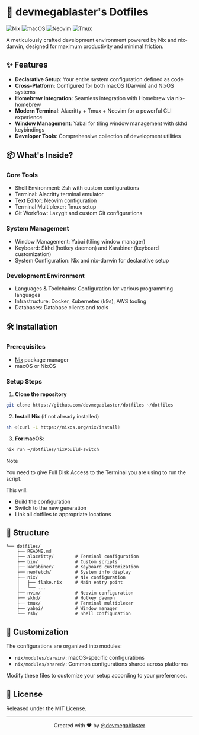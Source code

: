# 🚀 devmegablaster's Dotfiles

![Nix](https://img.shields.io/badge/Nix-5277C3?style=for-the-badge&logo=nixos&logoColor=white)
![macOS](https://img.shields.io/badge/macOS-000000?style=for-the-badge&logo=apple&logoColor=white)
![Neovim](https://img.shields.io/badge/Neovim-57A143?style=for-the-badge&logo=neovim&logoColor=white)
![Tmux](https://img.shields.io/badge/tmux-1BB91F?style=for-the-badge&logo=tmux&logoColor=white)

A meticulously crafted development environment powered by Nix and nix-darwin, designed for maximum productivity and minimal friction.

## ✨ Features

- **Declarative Setup**: Your entire system configuration defined as code
- **Cross-Platform**: Configured for both macOS (Darwin) and NixOS systems
- **Homebrew Integration**: Seamless integration with Homebrew via nix-homebrew
- **Modern Terminal**: Alacritty + Tmux + Neovim for a powerful CLI experience
- **Window Management**: Yabai for tiling window management with skhd keybindings
- **Developer Tools**: Comprehensive collection of development utilities

## 📦 What's Inside?

### Core Tools

- Shell Environment: Zsh with custom configurations
- Terminal: Alacritty terminal emulator
- Text Editor: Neovim configuration
- Terminal Multiplexer: Tmux setup
- Git Workflow: Lazygit and custom Git configurations

### System Management

- Window Management: Yabai (tiling window manager)
- Keyboard: Skhd (hotkey daemon) and Karabiner (keyboard customization)
- System Configuration: Nix and nix-darwin for declarative setup

### Development Environment

- Languages & Toolchains: Configuration for various programming languages
- Infrastructure: Docker, Kubernetes (k9s), AWS tooling
- Databases: Database clients and tools

## 🛠️ Installation

### Prerequisites

- [Nix](https://nixos.org/download.html) package manager
- macOS or NixOS

### Setup Steps

1. **Clone the repository**

```bash
git clone https://github.com/devmegablaster/dotfiles ~/dotfiles
```

2. **Install Nix** (if not already installed)

```bash
sh <(curl -L https://nixos.org/nix/install)
```

3. **For macOS**:

```bash
nix run ~/dotfiles/nix#build-switch
```

> [!NOTE]
> You need to give Full Disk Access to the Terminal you are using to run the script.

This will:
- Build the configuration
- Switch to the new generation
- Link all dotfiles to appropriate locations

## 🧩 Structure

```
└── dotfiles/
    ├── README.md
    ├── alacritty/        # Terminal configuration
    ├── bin/              # Custom scripts
    ├── karabiner/        # Keyboard customization
    ├── neofetch/         # System info display
    ├── nix/              # Nix configuration
    │   ├── flake.nix     # Main entry point
    │   └── ...
    ├── nvim/             # Neovim configuration
    ├── skhd/             # Hotkey daemon
    ├── tmux/             # Terminal multiplexer
    ├── yabai/            # Window manager
    └── zsh/              # Shell configuration
```

## 🔧 Customization

The configurations are organized into modules:

- `nix/modules/darwin/`: macOS-specific configurations
- `nix/modules/shared/`: Common configurations shared across platforms

Modify these files to customize your setup according to your preferences.

## 📝 License

Released under the MIT License.

---

<p align="center">
  Created with ❤️ by <a href="https://github.com/devmegablaster">@devmegablaster</a>
</p>
